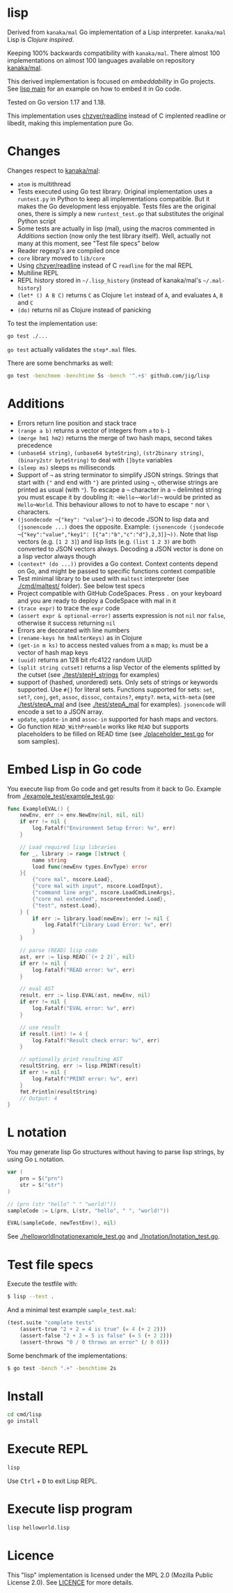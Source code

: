 # lisp

Derived from `kanaka/mal` Go implementation of a Lisp interpreter.
`kanaka/mal` Lisp is _Clojure inspired_.

Keeping 100% backwards compatibility with `kanaka/mal`.
There almost 100 implementations on almost 100 languages available on repository [kanaka/mal](https://github.com/kanaka/mal).

This derived implementation is focused on _embeddability_ in Go projects.
See [lisp main](./cmd/lisp) for an example on how to embed it in Go code.

Tested on Go version 1.17 and 1.18.

This implementation uses [chzyer/readline](https://github.com/chzyer/readline) instead of C implented readline or libedit, making this implementation pure Go.

# Changes

Changes respect to [kanaka/mal](https://github.com/kanaka/mal):

- `atom` is multithread
- Tests executed using Go test library. Original implementation uses a `runtest.py` in Python to keep all implementations compatible. But it makes the Go development less enjoyable. Tests files are the original ones, there is simply a new `runtest_test.go` that substitutes the original Python script
- Some tests are actually in lisp (mal), using the macros commented in _Additions_ section (now only the test library itself). Well, actually not many at this moment, see "Test file specs" below
- Reader regexp's are compiled once
- `core` library moved to `lib/core`
- Using [chzyer/readline](https://github.com/chzyer/readline) instead of C `readline` for the mal REPL
- Multiline REPL
- REPL history stored in `~/.lisp_history` (instead of kanaka/mal's `~/.mal-history`)
- `(let* () A B C)` returns `C` as Clojure `let` instead of `A`, and evaluates `A`, `B` and `C`
- `(do)` returns nil as Clojure instead of panicking

To test the implementation use:

```bash
go test ./...
```

`go test` actually validates the `step*.mal` files.

There are some benchmarks as well:

```bash
go test -benchmem -benchtime 5s -bench '^.+$' github.com/jig/lisp
```

# Additions

- Errors return line position and stack trace
- `(range a b)` returns a vector of integers from `a` to `b-1`
- `(merge hm1 hm2)` returns the merge of two hash maps, second takes precedence
- `(unbase64 string)`, `(unbase64 byteString)`, `(str2binary string)`, `(binary2str byteString)` to deal with `[]byte` variables
- `(sleep ms)` sleeps `ms` milliseconds
- Support of `¬` as string terminator to simplify JSON strings. Strings that start with `{"` and end with `"}` are printed using `¬`, otherwise strings are printed as usual (with `"`). To escape a `¬` character in a `¬` delimited string you must escape it by doubling it: `¬Hello¬¬World!¬` would be printed as `Hello¬World`. This behaviour allows to not to have to escape `"` nor `\` characters.
- `(jsondecode ¬{"key": "value"}¬)` to decode JSON to lisp data and `(jsonencode ...)` does the opposite. Example: `(jsonencode (jsondecode  ¬{"key":"value","key1": [{"a":"b","c":"d"},2,3]}¬))`. Note that lisp vectors (e.g. `[1 2 3]`) and lisp lists (e.g. `(list 1 2 3)` are both converted to JSON vectors always. Decoding a JSON vector is done on a lisp vector always though
- `(context* (do ...))` provides a Go context. Context contents depend on Go, and might be passed to specific functions context compatible
- Test minimal library to be used with `maltest` interpreter (see [./cmd/maltest/](./cmd/maltest/) folder). See below test specs
- Project compatible with GitHub CodeSpaces. Press `.` on your keyboard and you are ready to deploy a CodeSpace with mal in it
- `(trace expr)` to trace the `expr` code
- `(assert expr & optional-error)` asserts expression is not `nil` nor `false`, otherwise it success returning `nil`
- Errors are decorated with line numbers
- `(rename-keys hm hmAlterKeys)` as in Clojure
- `(get-in m ks)` to access nested values from a `m` map; `ks` must be a vector of hash map keys
- `(uuid)` returns an 128 bit rfc4122 random UUID
- `(split string cutset)` returns a lisp Vector of the elements splitted by the cutset (see [./test/stepH_strings](./test/stepH_strings.mal) for examples)
- support of (hashed, unordered) sets. Only sets of strings or keywords supported. Use `#{}` for literal sets. Functions supported for sets: `set`, `set?`, `conj`, `get`, `assoc`, `dissoc`, `contains?`, `empty?`. `meta`, `with-meta` (see [./test/stepA_mal](./test/stepF_set.mal) and (see [./test/stepA_mal](./test/stepF_set.mal) for examples). `jsonencode` will encode a set to a JSON array.
- `update`, `update-in` and `assoc-in` supported for hash maps and vectors.
- Go function `READ_WithPreamble` works like `READ` but supports placeholders to be filled on READ time (see [./placeholder_test.go](./placeholder_test.go) for som samples).

# Embed Lisp in Go code

You execute lisp from Go code and get results from it back to Go. Example from [./example_test/example_test.go](./example_test/example_test.go):

```go
func ExampleEVAL() {
	newEnv, err := env.NewEnv(nil, nil, nil)
	if err != nil {
		log.Fatalf("Environment Setup Error: %v", err)
	}

	// Load required lisp libraries
	for _, library := range []struct {
		name string
		load func(newEnv types.EnvType) error
	}{
		{"core mal", nscore.Load},
		{"core mal with input", nscore.LoadInput},
		{"command line args", nscore.LoadCmdLineArgs},
		{"core mal extended", nscoreextended.Load},
		{"test", nstest.Load},
	} {
		if err := library.load(newEnv); err != nil {
			log.Fatalf("Library Load Error: %v", err)
		}
	}

	// parse (READ) lisp code
	ast, err := lisp.READ(`(+ 2 2)`, nil)
	if err != nil {
		log.Fatalf("READ error: %v", err)
	}

	// eval AST
	result, err := lisp.EVAL(ast, newEnv, nil)
	if err != nil {
		log.Fatalf("EVAL error: %v", err)
	}

	// use result
	if result.(int) != 4 {
		log.Fatalf("Result check error: %v", err)
	}

	// optionally print resulting AST
	resultString, err := lisp.PRINT(result)
	if err != nil {
		log.Fatalf("PRINT error: %v", err)
	}
	fmt.Println(resultString)
	// Output: 4
}
```

# L notation

You may generate lisp Go structures without having to parse lisp strings, by using Go `L` notation.

```go
var (
    prn = S("prn")
    str = S("str")
)

// (prn (str "hello" " " "world!"))
sampleCode := L(prn, L(str, "hello", " ", "world!"))

EVAL(sampleCode, newTestEnv(), nil)
```

See [./helloworldlnotationexample_test.go](./helloworldlnotationexample_test.go) and [./lnotation/lnotation_test.go](./lnotation/lnotation_test.go).

# Test file specs

Execute the testfile with:

```bash
$ lisp --test .
```

And a minimal test example `sample_test.mal`:

```lisp
(test.suite "complete tests"
    (assert-true "2 + 2 = 4 is true" (= 4 (+ 2 2)))
    (assert-false "2 + 2 = 5 is false" (= 5 (+ 2 2)))
    (assert-throws "0 / 0 throws an error" (/ 0 0)))
```

Some benchmark of the implementations:

```bash
$ go test -bench ".+" -benchtime 2s
```

# Install

```bash
cd cmd/lisp
go install
```

# Execute REPL

```bash
lisp
```

Use <kbd>Ctrl</kbd> + <kbd>D</kbd> to exit Lisp REPL.

# Execute lisp program

```bash
lisp helloworld.lisp
```

# Licence

This "lisp" implementation is licensed under the MPL 2.0 (Mozilla Public License 2.0). See [LICENCE](./LICENCE) for more details.
